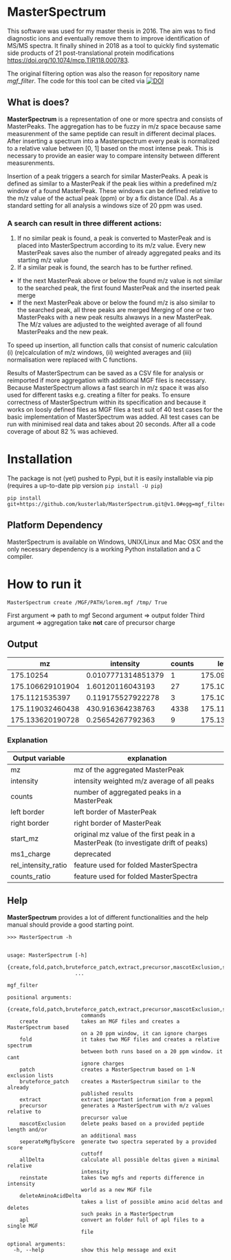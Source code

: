 
# MasterSpectrum
This software was used for my master thesis in 2016. The aim was to find diagnostic ions and eventually remove them to improve identification of MS/MS spectra. It finally shined in 2018 as a tool to quickly find systematic side products of 21 post-translational protein modifications https://doi.org/10.1074/mcp.TIR118.000783.

The original filtering option was also the reason for repository name *mgf_filter*. The code for this tool can be cited via [![DOI](https://zenodo.org/badge/246573005.svg)](https://zenodo.org/badge/latestdoi/246573005)


## What is does?
**MasterSpectrum** is a representation of one or more spectra and consists of MasterPeaks.
The aggregation has to be fuzzy in m/z space because same measurenment of the same peptide can result in different decimal places. After inserting a spectrum into a Masterspectrum every peak is normalized to a relative value between [0, 1] based on the most
intense peak. This is necessary to provide an easier way to compare intensity between different measurenments.


Insertion of a peak triggers a search for similar MasterPeaks. A peak is defined as similar
to a MasterPeak if the peak lies within a predefined m/z window of a found MasterPeak.
These windows can be defined relative to the m/z value of the actual peak (ppm) or by
a fix distance (Da). As a standard setting for all analysis a windows size of 20 ppm was
used.

### A search can result in three different actions:
1. If no similar peak is found, a peak is converted to MasterPeak and is placed into MasterSpectrum according to its m/z value. Every new MasterPeak saves also the number of already aggregated peaks and its starting m/z value
2. If a similar peak is found, the search has to be further refined.  
  - If the next MasterPeak above or below the found m/z value is not similar to the searched peak, the first found MasterPeak and the inserted peak merge 
  - If the next MasterPeak above or below the found m/z is also similar to the searched peak, all three peaks are merged Merging of one or two MasterPeaks with a new peak results alwawys in a new MasterPeak. The M/z values are adjusted to the weighted average of all found MasterPeaks and the new peak. 


To speed up insertion, all function calls that consist of numeric calculation (i) (re)calculation of m/z windows, (ii) weighted averages and (iii) normalisation were replaced with C functions. 

Results of MasterSpectrum can be saved as a CSV file for analysis or reimported if more aggregation with additional MGF files is necessary.
Because MasterSpectrum allows a fast search in m/z space it was also used for different tasks e.g. creating a filter for peaks.
To ensure correctness of MasterSpectrum within its specification and because it works on loosly defined files as MGF files a test suit of 40 test cases for the basic implementation of MasterSpectrum was added. All test cases can be run with minimised real data and
takes about 20 seconds. After all a code coverage of about 82 % was achieved.

# Installation
The package is not (yet) pushed to Pypi, but it is easily installable via pip (requires a up-to-date pip version `pip install -U pip`)
```
pip install git+https://github.com/kusterlab/MasterSpectrum.git@v1.0#egg=mgf_filter
```

## Platform Dependency
MasterSpectrum is available on Windows, UNIX/Linux and Mac OSX and the only necessary dependency is a working Python installation and a C compiler.

# How to run it

```
MasterSpectrum create /MGF/PATH/lorem.mgf /tmp/ True
```
First argument => path to mgf
Second argument => output folder
Third argument => aggregation take **not** care of precursor charge

## Output

| mz               | intensity          | counts | left border      | right border     | start_mz  | ms1_charge | rel_intensity_ratio | counts_ratio | 
|------------------|--------------------|--------|------------------|------------------|-----------|------------|---------------------|--------------| 
| 175.10254        | 0.0107771314851379 | 1      | 175.0990379492   | 175.1060420508   | 175.10254 | 0          | 0                   | 0            | 
| 175.106629101904 | 1.60120116043193   | 27     | 175.103126969322 | 175.110131234486 | 175.10474 | 0          | 0                   | 0            | 
| 175.1121535397   | 0.119175527922278  | 3      | 175.108651296629 | 175.115655782771 | 175.11229 | 0          | 0                   | 0            | 
| 175.119032460438 | 430.916364238763   | 4338   | 175.115530079789 | 175.122534841087 | 175.11354 | 0          | 0                   | 0            | 
| 175.133620190728 | 0.25654267792363   | 9      | 175.130117518324 | 175.137122863132 | 175.13344 | 0          | 0                   | 0            | 

### Explanation

| Output variable     	| explanation                                                                         	|
|---------------------	|-------------------------------------------------------------------------------------	|
| mz                  	| mz of the aggregated MasterPeak                                                     	|
| intensity           	| intensity weighted m/z average of all peaks                                         	|
| counts               	| number of aggregated peaks in a MasterPeak                                          	|
| left border         	| left border of MasterPeak                                                           	|
| right border        	| right border of MasterPeak                                                          	|
| start_mz            	| original mz value of the first peak in a MasterPeak (to investigate drift of peaks) 	|
| ms1_charge          	| deprecated                                                                          	|
| rel_intensity_ratio 	| feature used for folded MasterSpectra                                               	|
| counts_ratio        	| feature used for folded MasterSpectra                                               	|


## Help
**MasterSpectrum** provides a lot of different functionalities and the help manual should provide a good starting point.

```
>>> MasterSpectrum -h 


usage: MasterSpectrum [-h]
                      {create,fold,patch,bruteforce_patch,extract,precursor,mascotExclusion,seperateMgfbyScore,allDelta,reinstate,deleteAminoAcidDelta,apl}
                      ...

mgf_filter

positional arguments:
  {create,fold,patch,bruteforce_patch,extract,precursor,mascotExclusion,seperateMgfbyScore,allDelta,reinstate,deleteAminoAcidDelta,apl}
                        commands
    create              takes an MGF files and creates a MasterSpectrum based
                        on a 20 ppm window, it can ignore charges
    fold                it takes two MGF files and creates a relative spectrum
                        between both runs based on a 20 ppm window. it cant
                        ignore charges
    patch               creates a MasterSpectrum based on 1-N exclusion lists
    bruteforce_patch    creates a MasterSpectrum similar to the already
                        published results
    extract             extract important information from a pepxml
    precursor           generates a MasterSpectrum with m/z values relative to
                        precursor value
    mascotExclusion     delete peaks based on a provided peptide length and/or
                        an additional mass
    seperateMgfbyScore  generate two spectra seperated by a provided score
                        cuttoff
    allDelta            calculate all possible deltas given a minimal relative
                        intensity
    reinstate           takes two mgfs and reports difference in intensity
                        world as a new MGF file
    deleteAminoAcidDelta
                        takes a list of possible amino acid deltas and deletes
                        such peaks in a MasterSpectrum
    apl                 convert an folder full of apl files to a single MGF
                        file

optional arguments:
  -h, --help            show this help message and exit

```
